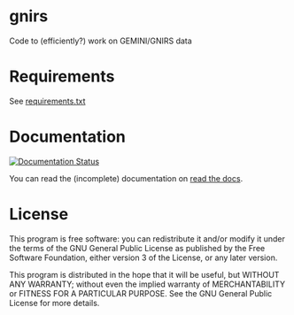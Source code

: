 # gnirs

Code to (efficiently?) work on GEMINI/GNIRS data

# Requirements
See [requirements.txt](https://github.com/EmAstro/ESOAsg/blob/main/gnirs/requirements.txt)

# Documentation
[![Documentation Status](https://readthedocs.org/projects/gnirs/badge/?version=latest)](https://gnirs.readthedocs.io/en/latest/?badge=latest)

You can read the (incomplete) documentation on [read the docs](https://gnirs.readthedocs.io/).

# License
This program is free software: you can redistribute it and/or modify it under the terms of the GNU General Public License as published by the Free Software Foundation, either version 3 of the License, or any later version.

This program is distributed in the hope that it will be useful, but WITHOUT ANY WARRANTY; without even the implied warranty of MERCHANTABILITY or FITNESS FOR A PARTICULAR PURPOSE. See the GNU General Public License for more details.
